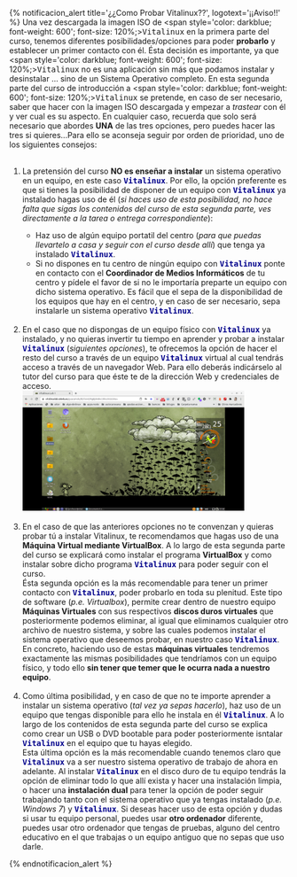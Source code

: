 {% notificacion_alert title='¿¿Como Probar Vitalinux??', logotext='¡¡Aviso!!' %}
Una vez descargada la imagen ISO de <span style='color: darkblue; font-weight: 600'; font-size: 120%;><tt>Vitalinux</tt></span> en la primera parte del curso, tenemos diferentes posibilidades/opciones para poder <b>probarlo</b> y establecer un primer contacto con él.  Ésta decisión es importante, ya que <span style='color: darkblue; font-weight: 600'; font-size: 120%;><tt>Vitalinux</tt></span> no es una aplicación sin más que podamos instalar y desinstalar ... sino de un Sistema Operativo completo. En esta segunda parte del curso de introducción a <span style='color: darkblue; font-weight: 600'; font-size: 120%;><tt>Vitalinux</tt></span> se pretende, en caso de ser necesario, saber que hacer con la imagen ISO descargada y empezar a <em>trastear</em> con él y ver cual es su aspecto. En cualquier caso, recuerda que solo será necesario que abordes <b>UNA</b> de las tres opciones, pero puedes hacer las tres si quieres...Para ello se aconseja seguir por orden de prioridad, uno de los siguientes consejos:
<br/><br/>
<ol>
<li>
La pretensión del curso <b>NO es enseñar a instalar</b> un sistema operativo en un equipo, en este caso <span style='color: darkblue; font-weight: 600'; font-size: 120%;><tt>Vitalinux</tt></span>.  Por ello, la opción preferente es que si tienes la posibilidad de disponer de un equipo con <span style='color: darkblue; font-weight: 600'; font-size: 120%;><tt>Vitalinux</tt></span> ya instalado hagas uso de él (<em>si haces uso de esta posibilidad, no hace falta que sigas los contenidos del curso de esta segunda parte, ves directamente a la tarea o entrega correspondiente</em>):
</li>
<ul>
<li>Haz uso de algún equipo portatil del centro (<em>para que puedas llevartelo a casa y seguir con el curso desde allí</em>) que tenga ya instalado <span style='color: darkblue; font-weight: 600'; font-size: 120%;><tt>Vitalinux</tt></span>.
</li>
<li>Si no dispones en tu centro de ningún equipo con <span style='color: darkblue; font-weight: 600'; font-size: 120%;><tt>Vitalinux</tt></span> ponte en contacto con el <b>Coordinador de Medios Informáticos</b> de tu centro y pídele el favor de si no le importaría preparte un equipo con dicho sistema operativo.  Es fácil que el sepa de la disponibilidad de los equipos que hay en el centro, y en caso de ser necesario, sepa instalarle un sistema operativo <span style='color: darkblue; font-weight: 600'; font-size: 120%;><tt>Vitalinux</tt></span>.
</li>
</ul>
<br/>
<li>
En el caso que no dispongas de un equipo físico con <span style='color: darkblue; font-weight: 600'; font-size: 120%;><tt>Vitalinux</tt></span> ya instalado, y no quieras invertir tu tiempo en aprender y probar a instalar <span style='color: darkblue; font-weight: 600'; font-size: 120%;><tt>Vitalinux</tt></span> (<i>siguientes opciones</i>), te ofrecemos la opción de hacer el resto del curso a través de un equipo <span style='color: darkblue; font-weight: 600'; font-size: 120%;><tt>Vitalinux</tt></span> virtual al cual tendrás acceso a través de un navegador Web.  Para ello deberás indicárselo al tutor del curso para que éste te de la dirección Web y credenciales de acceso.
<br>
<img src='../img/vx-vitalinux-guacamole.png' width='400'>
</li>
<br/>
<li>En el caso de que las anteriores opciones no te convenzan y quieras probar tú a instalar Vitalinux, te recomendamos que hagas uso de una <b>Máquina Virtual mediante VirtualBox</b>.  A lo largo de esta segunda parte del curso se explicará como instalar el programa <b>VirtualBox</b> y como instalar sobre dicho programa <span style='color: darkblue; font-weight: 600'; font-size: 120%;><tt>Vitalinux</tt></span> para poder seguir con el curso.
<br>
Ésta segunda opción es la más recomendable para tener un primer contacto con <span style='color: darkblue; font-weight: 600'; font-size: 120%;><tt>Vitalinux</tt></span>, poder probarlo en toda su plenitud.  Este tipo de software (<em>p.e. Virtualbox</em>), permite crear dentro de nuestro equipo <b>Máquinas Virtuales</b> con sus respectivos <b>discos duros virtuales</b> que posteriormente podemos eliminar, al igual que eliminamos cualquier otro archivo de nuestro sistema, y sobre las cuales podemos instalar el sistema operativo que deseemos probar, en nuestro caso <span style='color: darkblue; font-weight: 600'; font-size: 120%;><tt>Vitalinux</tt></span>.   En concreto, haciendo uso de estas <b>máquinas virtuales</b> tendremos exactamente las mismas posibilidades que tendríamos con un equipo físico, y todo ello <b>sin tener que temer que le ocurra nada a nuestro equipo</b>.
</li>
<br>
<li>Como última posibilidad, y en caso de que no te importe aprender a instalar un sistema operativo (<em>tal vez ya sepas hacerlo</em>), haz uso de un equipo que tengas disponible para ello he instala en él <span style='color: darkblue; font-weight: 600'; font-size: 120%;><tt>Vitalinux</tt></span>.  A lo largo de los contenidos de esta segunda parte del curso se explica como crear un USB o DVD bootable para poder posteriormente isntalar <span style='color: darkblue; font-weight: 600'; font-size: 120%;><tt>Vitalinux</tt></span> en el equipo que tu hayas elegido.
<br>
Esta última opción es la más recomendable cuando tenemos claro que <span style='color: darkblue; font-weight: 600'; font-size: 120%;><tt>Vitalinux</tt></span> va a ser nuestro sistema operativo de trabajo de ahora en adelante.  Al instalar <span style='color: darkblue; font-weight: 600'; font-size: 120%;><tt>Vitalinux</tt></span> en el disco duro de tu equipo tendrás la opción de eliminar todo lo que allí exista y hacer una instalación limpia, o hacer una <b>instalación dual</b> para tener la opción de poder seguir trabajando tanto con el sistema operativo que ya tengas instalado (<em>p.e. Windows 7</em>) y <span style='color: darkblue; font-weight: 600'; font-size: 120%;><tt>Vitalinux</tt></span>.  Si deseas hacer uso de esta opción y dudas si usar tu equipo personal, puedes usar <b>otro ordenador</b> diferente, puedes usar otro ordenador que tengas de pruebas, alguno del centro educativo en el que trabajas o un equipo antiguo que no sepas que uso darle.
</li>
</ol>
{% endnotificacion_alert %}



















